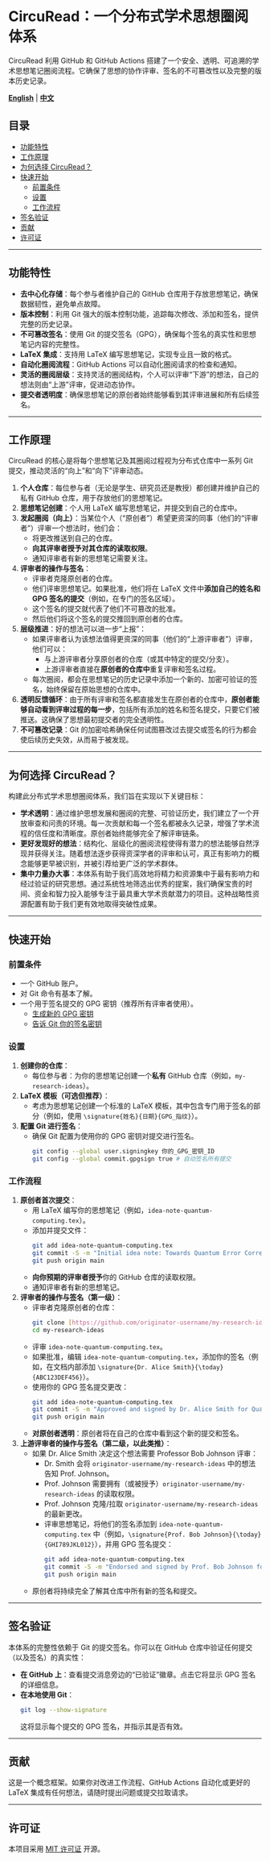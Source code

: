 # CircuRead：一个分布式学术思想圈阅体系

CircuRead 利用 GitHub 和 GitHub Actions 搭建了一个安全、透明、可追溯的学术思想笔记圈阅流程。它确保了思想的协作评审、签名的不可篡改性以及完整的版本历史记录。

[**English**](README.md) | [**中文**](README_CN.md)

## 目录

* [功能特性](#features)
* [工作原理](#how-it-works)
* [为何选择 CircuRead？](#why-circuread)
* [快速开始](#getting-started)
    * [前置条件](#prerequisites)
    * [设置](#setup)
    * [工作流程](#workflow)
* [签名验证](#signature-verification)
* [贡献](#contributing)
* [许可证](#license)

---

## 功能特性

* **去中心化存储**：每个参与者维护自己的 GitHub 仓库用于存放思想笔记，确保数据韧性，避免单点故障。
* **版本控制**：利用 Git 强大的版本控制功能，追踪每次修改、添加和签名，提供完整的历史记录。
* **不可篡改签名**：使用 Git 的提交签名（GPG），确保每个签名的真实性和思想笔记内容的完整性。
* **LaTeX 集成**：支持用 LaTeX 编写思想笔记，实现专业且一致的格式。
* **自动化圈阅流程**：GitHub Actions 可以自动化圈阅请求的检查和通知。
* **灵活的圈阅层级**：支持灵活的圈阅结构，个人可以评审“下游”的想法，自己的想法则由“上游”评审，促进动态协作。
* **提交者透明度**：确保思想笔记的原创者始终能够看到其评审进展和所有后续签名。

---

## 工作原理

CircuRead 的核心是将每个思想笔记及其圈阅过程视为分布式仓库中一系列 Git 提交，推动灵活的“向上”和“向下”评审动态。

1.  **个人仓库**：每位参与者（无论是学生、研究员还是教授）都创建并维护自己的私有 GitHub 仓库，用于存放他们的思想笔记。
2.  **思想笔记创建**：个人用 LaTeX 编写思想笔记，并提交到自己的仓库中。
3.  **发起圈阅（向上）**：当某位个人（“原创者”）希望更资深的同事（他们的“评审者”）评审一个想法时，他们会：
    * 将更改推送到自己的仓库。
    * **向其评审者授予对其仓库的读取权限**。
    * 通知评审者有新的思想笔记需要关注。
4.  **评审者的操作与签名**：
    * 评审者克隆原创者的仓库。
    * 他们评审思想笔记。如果批准，他们将在 LaTeX 文件中**添加自己的姓名和 GPG 签名的提交**（例如，在专门的签名区域）。
    * 这个签名的提交就代表了他们不可篡改的批准。
    * 然后他们将这个签名的提交推回到原创者的仓库。
5.  **层级推进**：好的想法可以进一步“上报”：
    * 如果评审者认为该想法值得更资深的同事（他们的“上游评审者”）评审，他们可以：
        * 与上游评审者分享原创者的仓库（或其中特定的提交/分支）。
        * 上游评审者直接在**原创者的仓库中**重复评审和签名过程。
    * 每次圈阅，都会在思想笔记的历史记录中添加一个新的、加密可验证的签名，始终保留在原始思想的仓库中。
6.  **透明反馈循环**：由于所有评审和签名都直接发生在原创者的仓库中，**原创者能够自动看到评审过程的每一步**，包括所有添加的姓名和签名提交，只要它们被推送。这确保了思想最初提交者的完全透明性。
7.  **不可篡改记录**：Git 的加密哈希确保任何试图篡改过去提交或签名的行为都会使后续历史失效，从而易于被发现。

---

## 为何选择 CircuRead？

构建此分布式学术思想圈阅体系，我们旨在实现以下关键目标：

* **学术透明**：通过维护思想发展和圈阅的完整、可验证历史，我们建立了一个开放审查和问责的环境。每一次贡献和每一个签名都被永久记录，增强了学术流程的信任度和清晰度。原创者始终能够完全了解评审链条。
* **更好发现好的想法**：结构化、层级化的圈阅流程使得有潜力的想法能够自然浮现并获得关注。随着想法逐步获得资深学者的评审和认可，真正有影响力的概念能够更早被识别，并被引荐给更广泛的学术群体。
* **集中力量办大事**：本体系有助于我们高效地将精力和资源集中于最有影响力和经过验证的研究思想。通过系统性地筛选出优秀的提案，我们确保宝贵的时间、资金和智力投入能够专注于最具重大学术贡献潜力的项目。这种战略性资源配置有助于我们更有效地取得突破性成果。

---

## 快速开始

### 前置条件

* 一个 GitHub 账户。
* 对 Git 命令有基本了解。
* 一个用于签名提交的 GPG 密钥（推荐所有评审者使用）。
    * [生成新的 GPG 密钥](https://docs.github.com/zh/authentication/managing-commit-signature-verification/generating-a-new-gpg-key)
    * [告诉 Git 你的签名密钥](https://docs.github.com/zh/authentication/managing-commit-signature-verification/telling-git-about-your-signing-key)

### 设置

1.  **创建你的仓库**：
    * 每位参与者：为你的思想笔记创建一个**私有** GitHub 仓库（例如，`my-research-ideas`）。
2.  **LaTeX 模板（可选但推荐）**：
    * 考虑为思想笔记创建一个标准的 LaTeX 模板，其中包含专门用于签名的部分（例如，使用 `\signature{姓名}{日期}{GPG_指纹}`）。
3.  **配置 Git 进行签名**：
    * 确保 Git 配置为使用你的 GPG 密钥对提交进行签名。
        ```bash
        git config --global user.signingkey 你的_GPG_密钥_ID
        git config --global commit.gpgsign true # 自动签名所有提交
        ```

### 工作流程

1.  **原创者首次提交**：
    * 用 LaTeX 编写你的思想笔记（例如，`idea-note-quantum-computing.tex`）。
    * 添加并提交文件：
        ```bash
        git add idea-note-quantum-computing.tex
        git commit -S -m "Initial idea note: Towards Quantum Error Correction with Topological Qubits" # -S 签名提交
        git push origin main
        ```
    * **向你预期的评审者授予**你的 GitHub 仓库的读取权限。
    * 通知评审者有新的思想笔记。
2.  **评审者的操作与签名（第一级）**：
    * 评审者克隆原创者的仓库：
        ```bash
        git clone [https://github.com/originator-username/my-research-ideas.git](https://github.com/originator-username/my-research-ideas.git)
        cd my-research-ideas
        ```
    * 评审 `idea-note-quantum-computing.tex`。
    * 如果批准，编辑 `idea-note-quantum-computing.tex`，添加你的签名（例如，在文档内部添加 `\signature{Dr. Alice Smith}{\today}{ABC123DEF456}`）。
    * 使用你的 GPG 签名提交更改：
        ```bash
        git add idea-note-quantum-computing.tex
        git commit -S -m "Approved and signed by Dr. Alice Smith for Quantum Error Correction idea"
        git push origin main
        ```
    * **对原创者透明**：原创者将在自己的仓库中看到这个新的提交和签名。
3.  **上游评审者的操作与签名（第二级，以此类推）**：
    * 如果 Dr. Alice Smith 决定这个想法需要 Professor Bob Johnson 评审：
        * Dr. Smith 会将 `originator-username/my-research-ideas` 中的想法告知 Prof. Johnson。
        * Prof. Johnson 需要拥有（或被授予）`originator-username/my-research-ideas` 的读取权限。
        * Prof. Johnson 克隆/拉取 `originator-username/my-research-ideas` 的最新更改。
        * 评审思想笔记，将他们的签名添加到 `idea-note-quantum-computing.tex` 中（例如，`\signature{Prof. Bob Johnson}{\today}{GHI789JKL012}`），并用 GPG 签名提交：
            ```bash
            git add idea-note-quantum-computing.tex
            git commit -S -m "Endorsed and signed by Prof. Bob Johnson for Quantum Error Correction idea"
            git push origin main
            ```
    * 原创者将持续完全了解其仓库中所有新的签名和提交。

---

## 签名验证

本体系的完整性依赖于 Git 的提交签名。你可以在 GitHub 仓库中验证任何提交（以及签名）的真实性：

* **在 GitHub 上**：查看提交消息旁边的“已验证”徽章。点击它将显示 GPG 签名的详细信息。
* **在本地使用 Git**：
    ```bash
    git log --show-signature
    ```
    这将显示每个提交的 GPG 签名，并指示其是否有效。

---

## 贡献

这是一个概念框架。如果你对改进工作流程、GitHub Actions 自动化或更好的 LaTeX 集成有任何想法，请随时提出问题或提交拉取请求。

---

## 许可证

本项目采用 [MIT 许可证](LICENSE) 开源。
